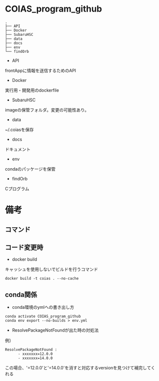 # COIAS_program_github

```
.
├── API
├── Docker
├── SubaruHSC
├── data
├── docs
├── env
└── findOrb
```

* API
  
frontAppに情報を送信するためのAPI

* Docker

実行用・開発用のdockerfile

* SubaruHSC

imageの保管フォルダ。変更の可能性あり。

* data

~/.coiasを保存

* docs

ドキュメント

* env

condaのパッケージを保管

* findOrb

Cプログラム

# 備考

## コマンド

## コード変更時

* docker build

キャッシュを使用しないでビルドを行うコマンド

```
docker build -t coias . --no-cache
```

## conda関係

* conda環境のymlへの書き出し方

```
conda activate COIAS_program_github
conda env export --no-builds > env.yml
```

* ResolvePackageNotFoundが出た時の対処法

例）
```
ResolvePackageNotFound : 
      - xxxxxxx=12.0.0
      - xxxxxxx=14.0.0
```

この場合、'=12.0.0'と'=14.0.0'を消すと対応するversionを見つけて補完してくれる
